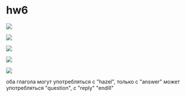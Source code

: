 # hw6

![](https://pp.userapi.com/c845220/v845220509/16df4/Gg-keINM1mo.jpg)

![](https://pp.userapi.com/c845220/v845220509/16dfd/QXrZM-ZFLRA.jpg)

![](https://pp.userapi.com/c845220/v845220509/16e37/XL6zC7M_SYA.jpg)

![](https://pp.userapi.com/c845220/v845220509/16e3e/fgAX0Lwyq6k.jpg)

![](https://pp.userapi.com/c834303/v834303201/10a3a3/JSLPSNRsZ7E.jpg)

оба глагола могут употребляться с "hazel", только с "answer" может употребляться "question", с "reply" "endill"

